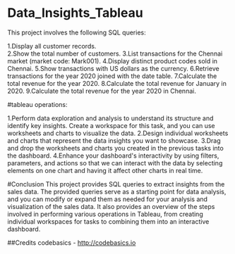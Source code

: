 # Data_Insights_Tableau

This project involves the following SQL queries:

1.Display all customer records.<br>
2.Show the total number of customers.
3.List transactions for the Chennai market (market code: Mark001).
4.Display distinct product codes sold in Chennai.
5.Show transactions with US dollars as the currency.
6.Retrieve transactions for the year 2020 joined with the date table.
7.Calculate the total revenue for the year 2020.
8.Calculate the total revenue for January in 2020.
9.Calculate the total revenue for the year 2020 in Chennai.

#tableau operations:

1.Perform data exploration and analysis to understand its structure and identify key insights. Create a workspace for this task, and you can use worksheets and charts to visualize the data.
2.Design individual worksheets and charts that represent the data insights you want to showcase.
3.Drag and drop the worksheets and charts you created in the previous tasks into the dashboard.
4.Enhance your dashboard's interactivity by using filters, parameters, and actions so that we can interact with the data by selecting elements on one chart and having it affect other charts in real time.

#Conclusion
This project provides SQL queries to extract insights from the sales data. The provided queries serve as a starting point for data analysis, and you can modify or expand them as needed for your analysis and visualization of the sales data. It also provides an overview of the steps involved in performing various operations in Tableau, from creating individual workspaces for tasks to combining them into an interactive dashboard.

##Credits
codebasics - http://codebasics.io
